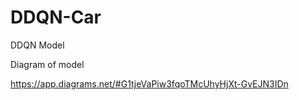 # DDQN-Car
DDQN Model


Diagram of model

https://app.diagrams.net/#G1tjeVaPiw3fqoTMcUhyHjXt-GvEJN3IDn
